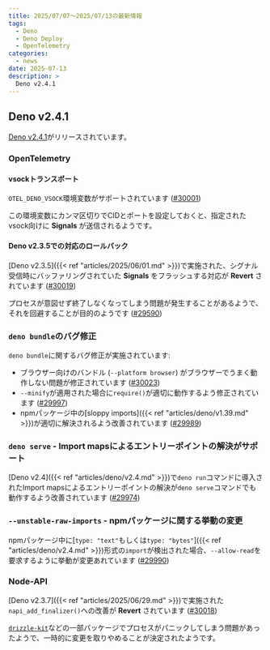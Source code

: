 ```yaml
---
title: 2025/07/07〜2025/07/13の最新情報
tags:
  - Deno
  - Deno Deploy
  - OpenTelemetry
categories:
  - news
date: 2025-07-13
description: >
  Deno v2.4.1
---
```


## Deno v2.4.1

[Deno v2.4.1](https://github.com/denoland/deno/releases/tag/v2.4.1)がリリースされています。

### OpenTelemetry

#### vsockトランスポート

`OTEL_DENO_VSOCK`環境変数がサポートされています ([#30001](https://github.com/denoland/deno/pull/30001))

この環境変数にカンマ区切りでCIDとポートを設定しておくと、指定されたvsock向けに __Signals__ が送信されるようです。

#### Deno v2.3.5での対応のロールバック

[Deno v2.3.5]({{< ref "articles/2025/06/01.md" >}})で実施された、シグナル受信時にバッファリングされていた __Signals__ をフラッシュする対応が __Revert__ されています ([#30019](https://github.com/denoland/deno/pull/30019))

プロセスが意図せず終了しなくなってしまう問題が発生することがあるようで、それを回避することが目的のようです ([#29590](https://github.com/denoland/deno/issues/29590))

### `deno bundle`のバグ修正

`deno bundle`に関するバグ修正が実施されています:

- ブラウザー向けのバンドル (`--platform browser`) がブラウザーでうまく動作しない問題が修正されています ([#30023](https://github.com/denoland/deno/pull/30023))
- `--minify`が適用された場合に`require()`が適切に動作するよう修正されています ([#29997](https://github.com/denoland/deno/pull/29997))
- npmパッケージ中の[sloppy imports]({{< ref "articles/deno/v1.39.md" >}})が適切に解決されるよう改善されています ([#29989](https://github.com/denoland/deno/pull/29989))

### `deno serve` - Import mapsによるエントリーポイントの解決がサポート

[Deno v2.4]({{< ref "articles/deno/v2.4.md" >}})で`deno run`コマンドに導入されたImport mapsによるエントリーポイントの解決が`deno serve`コマンドでも動作するよう改善されています ([#29974](https://github.com/denoland/deno/pull/29974))

### `--unstable-raw-imports` - npmパッケージに関する挙動の変更

npmパッケージ中に[`type: "text"`もしくは`type: "bytes"`]({{< ref "articles/deno/v2.4.md" >}})形式の`import`が検出された場合、`--allow-read`を要求するように挙動が変更あれています ([#29990](https://github.com/denoland/deno/pull/29990))

### Node-API

[Deno v2.3.7]({{< ref "articles/2025/06/29.md" >}})で実施された`napi_add_finalizer()`への改善が __Revert__ されています ([#30018](https://github.com/denoland/deno/pull/30018))

[`drizzle-kit`](https://www.npmjs.com/package/drizzle-kit)などの一部パッケージでプロセスがパニックしてしまう問題があったようで、一時的に変更を取りやめることが決定されたようです。
